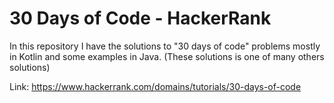# 30 Days of Code - HackerRank

In this repository I have the solutions to "30 days of code" problems mostly in Kotlin and some examples in Java.
(These solutions is one of many others solutions)

Link: https://www.hackerrank.com/domains/tutorials/30-days-of-code